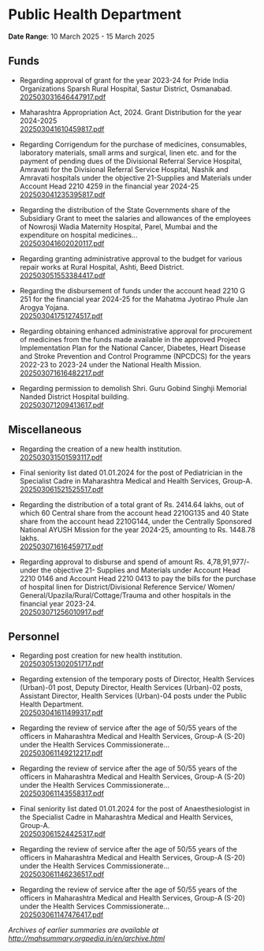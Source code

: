 # Public Health Department

**Date Range**: 10 March 2025 - 15 March 2025


## Funds
- Regarding approval of grant for the year 2023-24 for Pride India Organizations Sparsh Rural Hospital, Sastur District, Osmanabad.\
  [202503031646447917.pdf](https://gr.maharashtra.gov.in/Site/Upload/Government%20Resolutions/English/202503031646447917.pdf)

- Maharashtra Appropriation Act, 2024. Grant Distribution for the year 2024-2025\
  [202503041610459817.pdf](https://gr.maharashtra.gov.in/Site/Upload/Government%20Resolutions/English/202503041610459817.pdf)

- Regarding Corrigendum for the purchase of medicines, consumables, laboratory materials, small arms and surgical, linen etc. and for the payment of pending dues of the Divisional Referral Service Hospital, Amravati  for the Divisional Referral Service Hospital, Nashik and Amravati hospitals under the objective 21-Supplies and Materials under Account Head 2210 4259 in the financial year 2024-25\
  [202503041235395817.pdf](https://gr.maharashtra.gov.in/Site/Upload/Government%20Resolutions/English/202503041235395817.pdf)

- Regarding the distribution of the State Governments share of the Subsidiary Grant to meet the salaries and allowances of the employees of Nowrosji Wadia Maternity Hospital, Parel, Mumbai and the expenditure on hospital medicines...\
  [202503041602020117.pdf](https://gr.maharashtra.gov.in/Site/Upload/Government%20Resolutions/English/202503041602020117.pdf)

- Regarding granting administrative approval to the budget for various repair works at Rural Hospital, Ashti, Beed District.\
  [202503051553384417.pdf](https://gr.maharashtra.gov.in/Site/Upload/Government%20Resolutions/English/202503051553384417.pdf)

- Regarding the disbursement of funds under the account head 2210 G 251 for the financial year 2024-25 for the Mahatma Jyotirao Phule Jan Arogya Yojana.\
  [202503041751274517.pdf](https://gr.maharashtra.gov.in/Site/Upload/Government%20Resolutions/English/202503041751274517.pdf)

- Regarding obtaining enhanced administrative approval for procurement of medicines from the funds made available in the approved Project Implementation Plan for the National Cancer, Diabetes, Heart Disease and Stroke Prevention and Control Programme (NPCDCS) for the years 2022-23 to 2023-24 under the National Health Mission.\
  [202503071616482217.pdf](https://gr.maharashtra.gov.in/Site/Upload/Government%20Resolutions/English/202503071616482217.pdf)

- Regarding permission to demolish Shri. Guru Gobind Singhji Memorial Nanded District Hospital building.\
  [202503071209413617.pdf](https://gr.maharashtra.gov.in/Site/Upload/Government%20Resolutions/English/202503071209413617.pdf)

## Miscellaneous
- Regarding the creation of a new health institution.\
  [202503031501593117.pdf](https://gr.maharashtra.gov.in/Site/Upload/Government%20Resolutions/English/202503031501593117.pdf)

- Final seniority list dated 01.01.2024 for the post of Pediatrician in the Specialist Cadre in Maharashtra Medical and Health Services, Group-A.\
  [202503061521525517.pdf](https://gr.maharashtra.gov.in/Site/Upload/Government%20Resolutions/English/202503061521525517.pdf)

- Regarding the distribution of a total grant of Rs. 2414.64 lakhs, out of which 60 Central share from the account head 2210G135 and 40 State share from the account head 2210G144, under the Centrally Sponsored National AYUSH Mission for the year 2024-25, amounting to Rs. 1448.78 lakhs.\
  [202503071616459717.pdf](https://gr.maharashtra.gov.in/Site/Upload/Government%20Resolutions/English/202503071616459717.pdf)

- Regarding approval to disburse and spend of amount  Rs. 4,78,91,977/- under the objective 21- Supplies and Materials under Account Head 2210 0146 and Account Head 2210 0413 to pay the bills for the purchase of hospital linen for District/Divisional Reference Service/ Women/ General/Upazila/Rural/Cottage/Trauma and other hospitals in the financial year 2023-24.\
  [202503071256010917.pdf](https://gr.maharashtra.gov.in/Site/Upload/Government%20Resolutions/English/202503071256010917.pdf)

## Personnel
- Regarding post creation for new health institution.\
  [202503051302051717.pdf](https://gr.maharashtra.gov.in/Site/Upload/Government%20Resolutions/English/202503051302051717.pdf)

- Regarding extension of the temporary posts of Director, Health Services (Urban)-01 post, Deputy Director, Health Services (Urban)-02 posts, Assistant Director, Health Services (Urban)-04 posts under the Public Health Department.\
  [202503041611499317.pdf](https://gr.maharashtra.gov.in/Site/Upload/Government%20Resolutions/English/202503041611499317.pdf)

- Regarding the review of service after the age of 50/55 years of the officers in Maharashtra Medical and Health Services, Group-A (S-20) under the Health Services Commissionerate...\
  [202503061149212217.pdf](https://gr.maharashtra.gov.in/Site/Upload/Government%20Resolutions/English/202503061149212217.pdf)

- Regarding the review of service after the age of 50/55 years of the officers in Maharashtra Medical and Health Services, Group-A (S-20) under the Health Services Commissionerate...\
  [202503061143558317.pdf](https://gr.maharashtra.gov.in/Site/Upload/Government%20Resolutions/English/202503061143558317.pdf)

- Final seniority list dated 01.01.2024 for the post of Anaesthesiologist in the Specialist Cadre in Maharashtra Medical and Health Services, Group-A.\
  [202503061524425317.pdf](https://gr.maharashtra.gov.in/Site/Upload/Government%20Resolutions/English/202503061524425317.pdf)

- Regarding the review of service after the age of 50/55 years of the officers in Maharashtra Medical and Health Services, Group-A (S-20) under the Health Services Commissionerate...\
  [202503061146236517.pdf](https://gr.maharashtra.gov.in/Site/Upload/Government%20Resolutions/English/202503061146236517.pdf)

- Regarding the review of service after the age of 50/55 years of the officers in Maharashtra Medical and Health Services, Group-A (S-20) under the Health Services Commissionerate...\
  [202503061147476417.pdf](https://gr.maharashtra.gov.in/Site/Upload/Government%20Resolutions/English/202503061147476417.pdf)


*Archives of earlier summaries are available at http://mahsummary.orgpedia.in/en/archive.html*